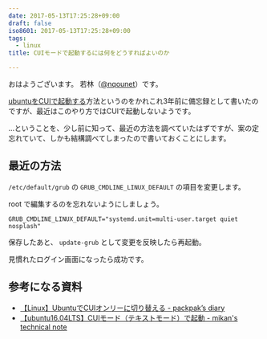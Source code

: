 ```yaml
---
date: 2017-05-13T17:25:28+09:00
draft: false
iso8601: 2017-05-13T17:25:28+09:00
tags:
  - linux
title: CUIモードで起動するには何をどうすればよいのか

---
```


おはようございます。
若林（[@nqounet](https://twitter.com/nqounet)）です。

[ubuntuをCUIで起動する](/2014/03/19/080944)方法というのをかれこれ3年前に備忘録として書いたのですが、最近はこのやり方ではCUIで起動しないようです。

…ということを、少し前に知って、最近の方法を調べていたはずですが、案の定忘れていて、しかも結構調べてしまったので書いておくことにします。

## 最近の方法

`/etc/default/grub` の `GRUB_CMDLINE_LINUX_DEFAULT` の項目を変更します。

root で編集するのを忘れないようにしましょう。

```text /etc/default/grub
GRUB_CMDLINE_LINUX_DEFAULT="systemd.unit=multi-user.target quiet nosplash"
```

保存したあと、 `update-grub` として変更を反映したら再起動。

見慣れたログイン画面になったら成功です。

## 参考になる資料

* [【Linux】UbuntuでCUIオンリーに切り替える - packpak’s diary](http://packpak.hatenablog.com/entry/2016/09/15/000144)
* [【ubuntu16.04LTS】CUIモード（テキストモード）で起動 - mikan's technical note](http://namco.hatenablog.jp/entry/2017/02/16/032013)
